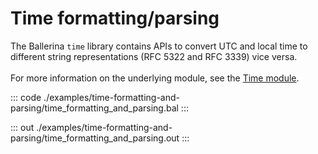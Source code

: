 # Time formatting/parsing

The Ballerina `time` library contains APIs to convert UTC and
local time to different string representations (RFC 5322 and RFC 3339)
vice versa.<br/><br/>
For more information on the underlying module,
see the [Time module](https://docs.central.ballerina.io/ballerina/time/latest/).

::: code ./examples/time-formatting-and-parsing/time_formatting_and_parsing.bal :::

::: out ./examples/time-formatting-and-parsing/time_formatting_and_parsing.out :::